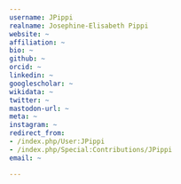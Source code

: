 ```yaml
---
username: JPippi
realname: Josephine-Elisabeth Pippi
website: ~
affiliation: ~
bio: ~
github: ~
orcid: ~
linkedin: ~
googlescholar: ~
wikidata: ~
twitter: ~
mastodon-url: ~
meta: ~
instagram: ~
redirect_from:
- /index.php/User:JPippi
- /index.php/Special:Contributions/JPippi
email: ~

---
```

